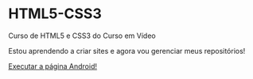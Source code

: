 # HTML5-CSS3
 Curso de HTML5 e CSS3 do Curso em Vídeo

 Estou aprendendo a criar sites e agora vou gerenciar meus repositórios!

<a href="https://ciriacomcs.github.io/HTML5-CSS3/estudos/desafios/d010/android.html">Executar a página Android!</a>